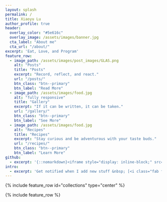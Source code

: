```yaml
---
layout: splash
permalink: /
title: Xiaoyu Lu
author_profile: true
header:
  overlay_color: "#5e616c"
  overlay_image: /assets/images/banner.jpg
  cta_label: "About me"
  cta_url: "/about/"
excerpt: 'Eat, Love, and Program'
feature_row:
  - image_path: /assets/images/post_images/GLAS.png
    alt: "Posts"
    title: "Posts"
    excerpt: "Record, reflect, and react."
    url: "/posts/"
    btn_class: "btn--primary"
    btn_label: "Read More"
  - image_path: /assets/images/food.jpg
    alt: "fully responsive"
    title: "Gallery"
    excerpt: "If it can be written, it can be taken."
    url: "/gallery/"
    btn_class: "btn--primary"
    btn_label: "See More"
  - image_path: /assets/images/food.jpg
    alt: "Recipes"
    title: "Recipes"
    excerpt: "Stay curious and be adventurous with your taste buds."
    url: "/recipes/"
    btn_class: "btn--primary"
    btn_label: "Learn More"
github:
  - excerpt: '{::nomarkdown}<iframe style="display: inline-block;" src="https://ghbtns.com/github-btn.html?user=mmistakes&repo=minimal-mistakes&type=star&count=true&size=large" frameborder="0" scrolling="0" width="160px" height="30px"></iframe> <iframe style="display: inline-block;" src="https://ghbtns.com/github-btn.html?user=mmistakes&repo=minimal-mistakes&type=fork&count=true&size=large" frameborder="0" scrolling="0" width="158px" height="30px"></iframe>{:/nomarkdown}'
intro:
  - excerpt: 'Get notified when I add new stuff &nbsp; [<i class="fab fa-twitter"></i> @mmistakes](https://twitter.com/mmistakes){: .btn .btn--twitter} [<i class="fab fa-paypal"></i> Tip Me](https://www.paypal.me/mmistakes){: .btn .btn--primary}'
---
```


{% include feature_row id="collections" type="center" %}

{% include feature_row %}